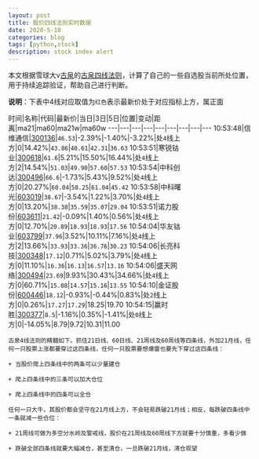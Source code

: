 ```yaml
---
layout: post
title: 股价四线法则实时数据
date: 2020-5-10
categories: blog
tags: [python,stock]
description: stock index alert
---
```



本文根据雪球大v[古泉](https://xueqiu.com/u/7148646888)的[古泉四线法则](https://xueqiu.com/7148646888/130498192)，计算了自己的一些自选股当前所处位置，用于持续追踪验证，帮助自己进行判断。

**说明**：下表中4线对应取值为`红色`表示最新价处于对应指标上方，属正面

时间|名称|代码|最新价|当日|3日|5日|位置|变动|距离|ma21|ma60|ma21w|ma60w
---|---|---|---|---|---|---|---|---
10:53:48|信维通信|[300136](https://xueqiu.com/S/SZ300136)|`46.53`|-2.39%|-1.40%|-3.22%|处`4`线上方|0|14.42%|`43.86`|`40.61`|`42.31`|`36.63`
10:53:51|寒锐钴业|[300618](https://xueqiu.com/S/SZ300618)|`61.6`|5.21%|15.50%|16.44%|处`4`线上方|2|14.54%|`51.03`|`49.90`|`57.60`|`57.53`
10:53:54|中科创达|[300496](https://xueqiu.com/S/SZ300496)|`66.6`|-1.73%|5.43%|9.52%|处`4`线上方|0|20.27%|`60.04`|`58.25`|`61.04`|`45.42`
10:53:58|中科曙光|[603019](https://xueqiu.com/S/SH603019)|`38.67`|-3.54%|1.22%|3.70%|处`4`线上方|0|13.20%|`38.38`|`35.59`|`35.07`|`29.04`
10:53:51|诺力股份|[603611](https://xueqiu.com/S/SH603611)|`21.42`|-0.09%|1.40%|0.56%|处`4`线上方|0|12.70%|`20.89`|`18.93`|`18.93`|`17.56`
10:54:04|华友钴业|[603799](https://xueqiu.com/S/SH603799)|`37.96`|3.52%|10.11%|7.16%|处`4`线上方|2|13.66%|`33.93`|`33.36`|`36.76`|`30.23`
10:54:06|长亮科技|[300348](https://xueqiu.com/S/SZ300348)|`17.12`|0.71%|5.02%|3.79%|处`4`线上方|0|11.10%|`16.36`|`16.13`|`16.57`|`13.16`
10:54:06|盛天网络|[300494](https://xueqiu.com/S/SZ300494)|`23.69`|9.93%|30.43%|34.66%|处`4`线上方|0|60.71%|`15.88`|`14.57`|`15.16`|`13.55`
10:54:10|金证股份|[600446](https://xueqiu.com/S/SH600446)|`18.12`|-0.93%|-0.44%|0.83%|处`2`线上方|0|0.26%|`17.27`|`17.29`|18.25|19.70
10:54:15|赢时胜|[300377](https://xueqiu.com/S/SZ300377)|`8.5`|-1.16%|0.35%|-1.41%|处`0`线上方|0|-14.05%|8.79|9.72|10.31|11.00

```
古泉4线法则的精髓如下。抓住21日线、60日线、21周线及60周线等四条线，外加21月线，任何一只股票上涨都要穿过这四条线，任何一只股票要想爆雷也要先下穿过这四条线：

+ 当股价爬上四条线中的两条可以少量建仓

+ 爬上四条线中的三条可以加大仓位

+ 爬上四条线中的四条可以全仓

任何一只大牛，其股价都会坚守在21月线上方，不会轻易跌破21月线；相反，每跌破四条线中一条就减一些仓位：

+ 21周线可做为多空分水岭及警戒线，股价在21周线及60周线下方就要十分慎重，多看少做

+ 跌破全部四条线就要大幅减仓，甚至清仓，一旦跌破21月线，清仓观望
```
